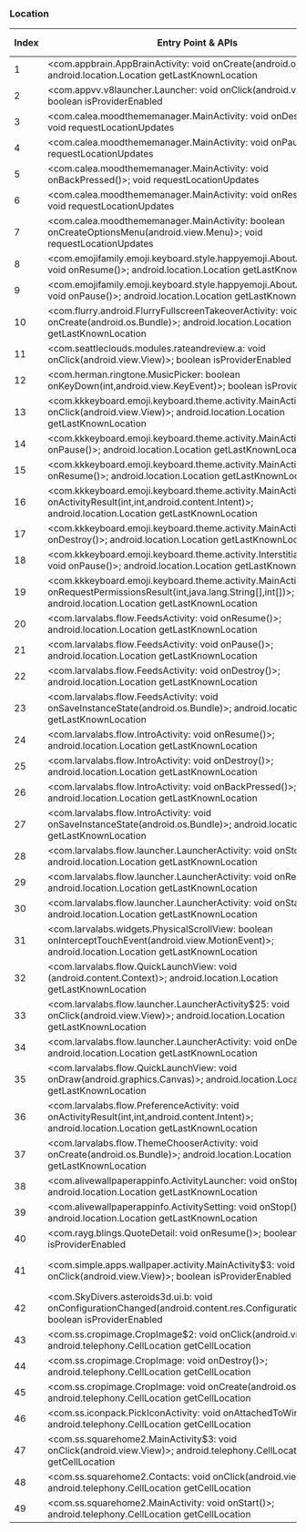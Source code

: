 ### Location
| Index | Entry Point & APIs | Screen shot | Resource id | Label |
| ------------- | ------------- | ------------- |-------------|-------------|
| 1 | <com.appbrain.AppBrainActivity: void onCreate(android.os.Bundle)>; android.location.Location getLastKnownLocation | ![](D:\COSMOS\output\py\Play_win8\Personalization\com.androidwasabi.livewallpaper.ios7galaxy\com.appbrain.AppBrainActivity.png) |  | F |
| 2 | <com.appvv.v8launcher.Launcher: void onClick(android.view.View)>; boolean isProviderEnabled | ![](D:\COSMOS\output\py\Play_win8\Personalization\com.topolino.osiphonelauncher\com.appvv.v8launcher.Launcher.png) |  | D |
| 3 | <com.calea.moodthememanager.MainActivity: void onDestroy()>; void requestLocationUpdates | ![](D:\COSMOS\output\py\Play_win8\Personalization\com.calea.moodthememanager\com.calea.moodthememanager.MainActivity.png) |  | F|
| 4 | <com.calea.moodthememanager.MainActivity: void onPause()>; void requestLocationUpdates | ![](D:\COSMOS\output\py\Play_win8\Personalization\com.calea.moodthememanager\com.calea.moodthememanager.MainActivity.png) |  | F |
| 5 | <com.calea.moodthememanager.MainActivity: void onBackPressed()>; void requestLocationUpdates | ![](D:\COSMOS\output\py\Play_win8\Personalization\com.calea.moodthememanager\com.calea.moodthememanager.MainActivity.png) |  | F |
| 6 | <com.calea.moodthememanager.MainActivity: void onResume()>; void requestLocationUpdates | ![](D:\COSMOS\output\py\Play_win8\Personalization\com.calea.moodthememanager\com.calea.moodthememanager.MainActivity.png) |  | F |
| 7 | <com.calea.moodthememanager.MainActivity: boolean onCreateOptionsMenu(android.view.Menu)>; void requestLocationUpdates | ![](D:\COSMOS\output\py\Play_win8\Personalization\com.calea.moodthememanager\com.calea.moodthememanager.MainActivity.png) |  |F  |
| 8 | <com.emojifamily.emoji.keyboard.style.happyemoji.AboutActivity: void onResume()>; android.location.Location getLastKnownLocation | ![](D:\COSMOS\output\py\Play_win8\Personalization\com.emojifamily.emoji.keyboard.style.coloremoji\com.emojifamily.emoji.keyboard.style.happyemoji.AboutActivity.png) |  | F |
| 9 | <com.emojifamily.emoji.keyboard.style.happyemoji.AboutActivity: void onPause()>; android.location.Location getLastKnownLocation | ![](D:\COSMOS\output\py\Play_win8\Personalization\com.emojifamily.emoji.keyboard.style.coloremoji\com.emojifamily.emoji.keyboard.style.happyemoji.AboutActivity.png) |  | F |
| 10 | <com.flurry.android.FlurryFullscreenTakeoverActivity: void onCreate(android.os.Bundle)>; android.location.Location getLastKnownLocation | ![](D:\COSMOS\output\py\Play_win8\Personalization\com.kkkeyboard.emoji.keyboard.theme.NewHalloweenDay\com.flurry.android.FlurryFullscreenTakeoverActivity.png) |  | F |
| 11 | <com.seattleclouds.modules.rateandreview.a: void onClick(android.view.View)>; boolean isProviderEnabled | ![](D:\COSMOS\output\py\Play_win8\Personalization\com.fnafwallpapers.treasureshine\com.seattleclouds.modules.rateandreview.NewRateAndCommentActivity.png) |  | D |
| 12 | <com.herman.ringtone.MusicPicker: boolean onKeyDown(int,android.view.KeyEvent)>; boolean isProviderEnabled | ![](D:\COSMOS\output\py\Play_win8\Personalization\com.herman.ringtone\com.herman.ringtone.MusicPicker.png) |  | F |
| 13 | <com.kkkeyboard.emoji.keyboard.theme.activity.MainActivity$2: void onClick(android.view.View)>; android.location.Location getLastKnownLocation | ![](D:\COSMOS\output\py\Play_win8\Personalization\com.kkkeyboard.emoji.keyboard.theme.PinkGlitter\com.kkkeyboard.emoji.keyboard.theme.activity.MainActivity.png) | {'2131493028': <sensitive_component.SensitiveComponent.SensitiveView object at 0x0000012524096DA0>} | F |
| 14 | <com.kkkeyboard.emoji.keyboard.theme.activity.MainActivity: void onPause()>; android.location.Location getLastKnownLocation | ![](D:\COSMOS\output\py\Play_win8\Personalization\com.kkkeyboard.emoji.keyboard.theme.PinkGlitter\com.kkkeyboard.emoji.keyboard.theme.activity.MainActivity.png) |  | F |
| 15 | <com.kkkeyboard.emoji.keyboard.theme.activity.MainActivity: void onResume()>; android.location.Location getLastKnownLocation | ![](D:\COSMOS\output\py\Play_win8\Personalization\com.kkkeyboard.emoji.keyboard.theme.PinkGlitter\com.kkkeyboard.emoji.keyboard.theme.activity.MainActivity.png) |  | F |
| 16 | <com.kkkeyboard.emoji.keyboard.theme.activity.MainActivity: void onActivityResult(int,int,android.content.Intent)>; android.location.Location getLastKnownLocation | ![](D:\COSMOS\output\py\Play_win8\Personalization\com.kkkeyboard.emoji.keyboard.theme.PinkGlitter\com.kkkeyboard.emoji.keyboard.theme.activity.MainActivity.png) |  | F |
| 17 | <com.kkkeyboard.emoji.keyboard.theme.activity.MainActivity: void onDestroy()>; android.location.Location getLastKnownLocation | ![](D:\COSMOS\output\py\Play_win8\Personalization\com.kkkeyboard.emoji.keyboard.theme.PinkGlitter\com.kkkeyboard.emoji.keyboard.theme.activity.MainActivity.png) |  | F |
| 18 | <com.kkkeyboard.emoji.keyboard.theme.activity.InterstitialAdActivity: void onPause()>; android.location.Location getLastKnownLocation | ![](D:\COSMOS\output\py\Play_win8\Personalization\com.kkkeyboard.emoji.keyboard.theme.iColorRain\com.kkkeyboard.emoji.keyboard.theme.activity.InterstitialAdActivity.png) |  | F |
| 19 | <com.kkkeyboard.emoji.keyboard.theme.activity.MainActivity: void onRequestPermissionsResult(int,java.lang.String[],int[])>; android.location.Location getLastKnownLocation | ![](D:\COSMOS\output\py\Play_win8\Personalization\com.kkkeyboard.emoji.keyboard.theme.iColorRain\com.kkkeyboard.emoji.keyboard.theme.activity.MainActivity.png) |  | F |
| 20 | <com.larvalabs.flow.FeedsActivity: void onResume()>; android.location.Location getLastKnownLocation | ![](D:\COSMOS\output\py\Play_win8\Personalization\com.larvalabs.flow\com.larvalabs.flow.FeedsActivity.png) |  | F |
| 21 | <com.larvalabs.flow.FeedsActivity: void onPause()>; android.location.Location getLastKnownLocation | ![](D:\COSMOS\output\py\Play_win8\Personalization\com.larvalabs.flow\com.larvalabs.flow.FeedsActivity.png) |  | F |
| 22 | <com.larvalabs.flow.FeedsActivity: void onDestroy()>; android.location.Location getLastKnownLocation | ![](D:\COSMOS\output\py\Play_win8\Personalization\com.larvalabs.flow\com.larvalabs.flow.FeedsActivity.png) |  | F |
| 23 | <com.larvalabs.flow.FeedsActivity: void onSaveInstanceState(android.os.Bundle)>; android.location.Location getLastKnownLocation | ![](D:\COSMOS\output\py\Play_win8\Personalization\com.larvalabs.flow\com.larvalabs.flow.FeedsActivity.png) |  | F |
| 24 | <com.larvalabs.flow.IntroActivity: void onResume()>; android.location.Location getLastKnownLocation | ![](D:\COSMOS\output\py\Play_win8\Personalization\com.larvalabs.flow\com.larvalabs.flow.IntroActivity.png) |  | F |
| 25 | <com.larvalabs.flow.IntroActivity: void onDestroy()>; android.location.Location getLastKnownLocation | ![](D:\COSMOS\output\py\Play_win8\Personalization\com.larvalabs.flow\com.larvalabs.flow.IntroActivity.png) |  | F |
| 26 | <com.larvalabs.flow.IntroActivity: void onBackPressed()>; android.location.Location getLastKnownLocation | ![](D:\COSMOS\output\py\Play_win8\Personalization\com.larvalabs.flow\com.larvalabs.flow.IntroActivity.png) |  | F |
| 27 | <com.larvalabs.flow.IntroActivity: void onSaveInstanceState(android.os.Bundle)>; android.location.Location getLastKnownLocation | ![](D:\COSMOS\output\py\Play_win8\Personalization\com.larvalabs.flow\com.larvalabs.flow.IntroActivity.png) |  | F |
| 28 | <com.larvalabs.flow.launcher.LauncherActivity: void onStop()>; android.location.Location getLastKnownLocation | ![](D:\COSMOS\output\py\Play_win8\Personalization\com.larvalabs.flow\com.larvalabs.flow.launcher.LauncherActivity.png) |  | F |
| 29 | <com.larvalabs.flow.launcher.LauncherActivity: void onResume()>; android.location.Location getLastKnownLocation | ![](D:\COSMOS\output\py\Play_win8\Personalization\com.larvalabs.flow\com.larvalabs.flow.launcher.LauncherActivity.png) |  | F |
| 30 | <com.larvalabs.flow.launcher.LauncherActivity: void onStart()>; android.location.Location getLastKnownLocation | ![](D:\COSMOS\output\py\Play_win8\Personalization\com.larvalabs.flow\com.larvalabs.flow.launcher.LauncherActivity.png) |  | F |
| 31 | <com.larvalabs.widgets.PhysicalScrollView: boolean onInterceptTouchEvent(android.view.MotionEvent)>; android.location.Location getLastKnownLocation | ![](D:\COSMOS\output\py\Play_win8\Personalization\com.larvalabs.flow\com.larvalabs.flow.launcher.LauncherActivity.png) | {'2131558549': <sensitive_component.SensitiveComponent.SensitiveView object at 0x00000125240F0748>} |  F|
| 32 | <com.larvalabs.flow.QuickLaunchView: void <init>(android.content.Context)>; android.location.Location getLastKnownLocation | ![](D:\COSMOS\output\py\Play_win8\Personalization\com.larvalabs.flow\com.larvalabs.flow.launcher.LauncherActivity.png) | {'2131558528': <sensitive_component.SensitiveComponent.SensitiveView object at 0x00000125240F05C0>} | F |
| 33 | <com.larvalabs.flow.launcher.LauncherActivity$25: void onClick(android.view.View)>; android.location.Location getLastKnownLocation | ![](D:\COSMOS\output\py\Play_win8\Personalization\com.larvalabs.flow\com.larvalabs.flow.launcher.LauncherActivity.png) |  | F |
| 34 | <com.larvalabs.flow.launcher.LauncherActivity: void onDestroy()>; android.location.Location getLastKnownLocation | ![](D:\COSMOS\output\py\Play_win8\Personalization\com.larvalabs.flow\com.larvalabs.flow.launcher.LauncherActivity.png) |  | F |
| 35 | <com.larvalabs.flow.QuickLaunchView: void onDraw(android.graphics.Canvas)>; android.location.Location getLastKnownLocation | ![](D:\COSMOS\output\py\Play_win8\Personalization\com.larvalabs.flow\com.larvalabs.flow.launcher.LauncherActivity.png) | {'2131558528': <sensitive_component.SensitiveComponent.SensitiveView object at 0x00000125240F04E0>} | F |
| 36 | <com.larvalabs.flow.PreferenceActivity: void onActivityResult(int,int,android.content.Intent)>; android.location.Location getLastKnownLocation | ![](D:\COSMOS\output\py\Play_win8\Personalization\com.larvalabs.flow\com.larvalabs.flow.PreferenceActivity.png) |  | F |
| 37 | <com.larvalabs.flow.ThemeChooserActivity: void onCreate(android.os.Bundle)>; android.location.Location getLastKnownLocation | ![](D:\COSMOS\output\py\Play_win8\Personalization\com.larvalabs.flow\com.larvalabs.flow.ThemeChooserActivity.png) |  | F |
| 38 | <com.alivewallpaperappinfo.ActivityLauncher: void onStop()>; android.location.Location getLastKnownLocation | ![](D:\COSMOS\output\py\Play_win8\Personalization\com.oomglive.waterfall\com.alivewallpaperappinfo.ActivityLauncher.png) |  | F |
| 39 | <com.alivewallpaperappinfo.ActivitySetting: void onStop()>; android.location.Location getLastKnownLocation | ![](D:\COSMOS\output\py\Play_win8\Personalization\com.oomglive.waterfall\com.alivewallpaperappinfo.ActivitySetting.png) |  | F |
| 40 | <com.rayg.blings.QuoteDetail: void onResume()>; boolean isProviderEnabled | ![](D:\COSMOS\output\py\Play_win8\Personalization\com.rayg.blings\com.rayg.blings.QuoteDetail.png) |  | F |
| 41 | <com.simple.apps.wallpaper.activity.MainActivity$3: void onClick(android.view.View)>; boolean isProviderEnabled | ![](D:\COSMOS\output\py\Play_win8\Personalization\com.simple.apps.wallpaper\com.simple.apps.wallpaper.activity.MainActivity.png) | {'2131689578': <sensitive_component.SensitiveComponent.SensitiveView object at 0x0000012524091A58>} | |
| 42 | <com.SkyDivers.asteroids3d.ui.b: void onConfigurationChanged(android.content.res.Configuration)>; boolean isProviderEnabled | ![](D:\COSMOS\output\py\Play_win8\Personalization\com.SkyDivers.asteroids3d\com.SkyDivers.asteroids3d.ui.b.png) |  | F |
| 43 | <com.ss.cropimage.CropImage$2: void onClick(android.view.View)>; android.telephony.CellLocation getCellLocation | ![](D:\COSMOS\output\py\Play_win8\Personalization\com.ss.squarehome2\com.ss.cropimage.CropImage.png) |  | D |
| 44 | <com.ss.cropimage.CropImage: void onDestroy()>; android.telephony.CellLocation getCellLocation | ![](D:\COSMOS\output\py\Play_win8\Personalization\com.ss.squarehome2\com.ss.cropimage.CropImage.png) |  | D |
| 45 | <com.ss.cropimage.CropImage: void onCreate(android.os.Bundle)>; android.telephony.CellLocation getCellLocation | ![](D:\COSMOS\output\py\Play_win8\Personalization\com.ss.squarehome2\com.ss.cropimage.CropImage.png) |  | D |
| 46 | <com.ss.iconpack.PickIconActivity: void onAttachedToWindow()>; android.telephony.CellLocation getCellLocation | ![](D:\COSMOS\output\py\Play_win8\Personalization\com.ss.squarehome2\com.ss.iconpack.PickIconActivity.png) |  | F |
| 47 | <com.ss.squarehome2.MainActivity$3: void onClick(android.view.View)>; android.telephony.CellLocation getCellLocation | ![](D:\COSMOS\output\py\Play_win8\Personalization\com.ss.squarehome2\com.ss.squarehome2.MainActivity.png) |  | |
| 48 | <com.ss.squarehome2.Contacts: void onClick(android.view.View)>; android.telephony.CellLocation getCellLocation | ![](D:\COSMOS\output\py\Play_win8\Personalization\com.ss.squarehome2\com.ss.squarehome2.MainActivity.png) |  | |
| 49 | <com.ss.squarehome2.MainActivity: void onStart()>; android.telephony.CellLocation getCellLocation | ![](D:\COSMOS\output\py\Play_win8\Personalization\com.ss.squarehome2\com.ss.squarehome2.MainActivity.png) |  | |
